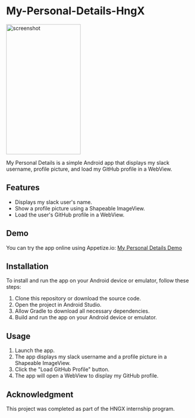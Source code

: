 # My-Personal-Details-HngX

<img src="https://github.com/GreatGrant/My-Personal-Details-HngX/assets/62026220/a29bc40a-72b6-4fce-8d90-1828facf3fd2" alt="screenshot" width="200" height="350">


My Personal Details is a simple Android app that displays my slack username, profile picture, and load my GitHub profile in a WebView.

## Features

- Displays my slack user's name.
- Show a profile picture using a Shapeable ImageView.
- Load the user's GitHub profile in a WebView.

## Demo

You can try the app online using Appetize.io: [My Personal Details Demo](https://appetize.io/app/cuofr3n7g34sruujhqcbspgmkm?device=pixel4&osVersion=11.0&scale=75)

## Installation

To install and run the app on your Android device or emulator, follow these steps:

1. Clone this repository or download the source code.
2. Open the project in Android Studio.
3. Allow Gradle to download all necessary dependencies.
4. Build and run the app on your Android device or emulator.

## Usage

1. Launch the app.
2. The app displays my slack username and a profile picture in a Shapeable ImageView.
3. Click the "Load GitHub Profile" button.
4. The app will open a WebView to display my GitHub profile.

## Acknowledgment

This project was completed as part of the HNGX internship program.
